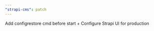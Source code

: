 ```yaml
---
"strapi-cms": patch
---
```


Add configrestore cmd before start + Configure Strapi UI for production
